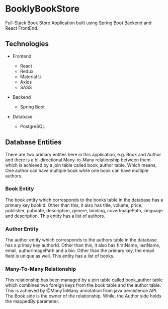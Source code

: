 # BooklyBookStore
Full-Stack Book Store Application built using Spring Boot Backend and React FrontEnd.

## Technologies
 - Frontend
    - React
    - Redux
    - Material Ui
    - Axios
    - SASS
    
 - Backend
    - Spring Boot
 
 - Database
    - PostgreSQL
    

## Database Entities
There are two primary entites here in this application, e.g. Book and Author and there is a bi-directional Many-to-Many relationship between them which is achieved by a join table called book_author table. Which means, One author can have multiple book while one book can have multiple authors. 

### Book Entity
The book entity which corresponds to the books table in the database has a primary key bookId. Other than this, it also has title, volume, price, publisher, pubdate, description, genere, binding, coverImagePath, language and description. This entity has a list of authors.

### Author Entity
The author entity which corresponds to the authors table in the database has a primay key authorId. Other than this, it also has firstName, lastName, email, authorImagePath and a bio. Other than the primary key, the email field is unique as well. This entity has a list of books. 

### Many-To-Many Relationship
This relationship has been managed by a join table called book_author table which combines two foreign keys from the book table and the author table. This is achieved by @ManyToMany annotation from java percistence API. The Book side is the owner of the relationship. While, the Author side holds the mappedBy parameter. 

 
